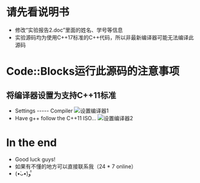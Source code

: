 # 请先看说明书
* 修改“实验报告2.doc”里面的姓名、学号等信息
* 实验源码均为使用C++17标准的C++代码，所以非最新编译器可能无法编译此源码
# Code::Blocks运行此源码的注意事项
## 将编译器设置为支持C++11标准
* Settings ----- Compiler
![设置编译器1](https://github.com/Zachary-Chan/DataStructuresWork/tree/master/5.11-Work/实验报告/Link1.jpg)
* Have g++ follow the C++11 ISO...
![设置编译器2](https://github.com/Zachary-Chan/DataStructuresWork/tree/master/5.11-Work/实验报告/Link2.jpg)
# In the end
* Good luck guys!
* 如果有不懂的地方可以直接联系我（24 * 7 online）
* (•̀ᴗ•́)و ̑̑ 
